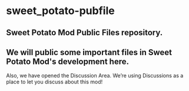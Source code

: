 # sweet_potato-pubfile
## Sweet Potato Mod Public Files repository.

We will public some important files in Sweet Potato Mod's development here.
-----------------------
Also, we have opened the Discussion Area. We’re using Discussions as a place to let you discuss about this mod!
